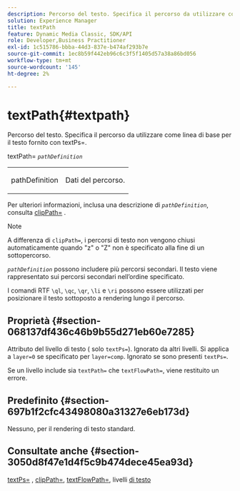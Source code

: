 ```yaml
---
description: Percorso del testo. Specifica il percorso da utilizzare come linea di base per il testo fornito con textPs=.
solution: Experience Manager
title: textPath
feature: Dynamic Media Classic, SDK/API
role: Developer,Business Practitioner
exl-id: 1c515786-bbba-44d3-837e-b474af293b7e
source-git-commit: 1ec8b59f442eb96c6c3f5f1405d57a38a86bd056
workflow-type: tm+mt
source-wordcount: '145'
ht-degree: 2%

---
```


# textPath{#textpath}

Percorso del testo. Specifica il percorso da utilizzare come linea di base per il testo fornito con textPs=.

textPath= *`pathDefinition`*

<table id="simpletable_74F549E8625B483A9B334B24A7EB6D22"> 
 <tr class="strow"> 
  <td class="stentry"> <p><span class="varname"> pathDefinition</span> </p> </td> 
  <td class="stentry"> <p>Dati del percorso. </p></td> 
 </tr> 
</table>

Per ulteriori informazioni, inclusa una descrizione di *`pathDefinition`*, consulta [clipPath=](../../../../../is-api/http-ref/image-serving-api-ref/c-http-protocol-reference/c-command-reference/r-clippath.md#reference-8139b1b52dc54749b51b109521ddf83d) .

>[!NOTE]
>
>A differenza di `clipPath=`, i percorsi di testo non vengono chiusi automaticamente quando &quot;z&quot; o &quot;Z&quot; non è specificato alla fine di un sottopercorso.

*`pathDefinition`* possono includere più percorsi secondari. Il testo viene rappresentato sui percorsi secondari nell’ordine specificato.

I comandi RTF `\ql`, `\qc`, `\qr`, `\li` e `\ri` possono essere utilizzati per posizionare il testo sottoposto a rendering lungo il percorso.

## Proprietà {#section-068137df436c46b9b55d271eb60e7285}

Attributo del livello di testo ( solo `textPs=`). Ignorato da altri livelli. Si applica a `layer=0` se specificato per `layer=comp`. Ignorato se sono presenti `textPs=`.

Se un livello include sia `textPath=` che `textFlowPath=`, viene restituito un errore.

## Predefinito {#section-697b1f2cfc43498080a31327e6eb173d}

Nessuno, per il rendering di testo standard.

## Consultate anche {#section-3050d8f47e1d4f5c9b474dece45ea93d}

[textPs=](../../../../../is-api/http-ref/image-serving-api-ref/c-http-protocol-reference/c-command-reference/r-textps.md#reference-4209a2a6169f44278da2647cfb0cd767) ,  [clipPath=](../../../../../is-api/http-ref/image-serving-api-ref/c-http-protocol-reference/c-command-reference/r-clippath.md#reference-8139b1b52dc54749b51b109521ddf83d),  [textFlowPath=](../../../../../is-api/http-ref/image-serving-api-ref/c-http-protocol-reference/c-command-reference/r-textflowpath.md#reference-0b8d9493d71342f0b6a64a6d221584ef), livelli  [di testo](../../../../../is-api/http-ref/image-serving-api-ref/c-http-protocol-reference/c-text-formatting/r-text-layers.md#reference-47e78cfb18134db5ab09e17af14a6a8f)
